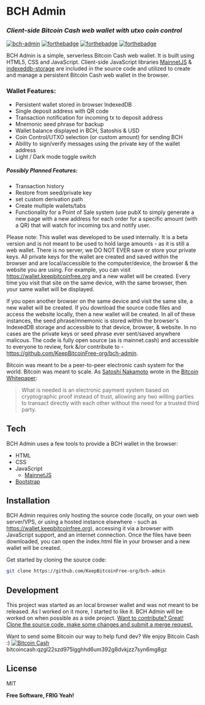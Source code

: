 # BCH Admin
### _Client-side Bitcoin Cash web wallet with utxo coin control_

[![bch-admin](https://keepbitcoinfree.org/wp-content/uploads/bch-admin.png)](https://wallet.keepbitcoinfree.org)
[![forthebadge](https://forthebadge.com/images/badges/open-source.svg)](https://www.redhat.com/en/topics/open-source/what-is-open-source) [![forthebadge](https://forthebadge.com/images/badges/made-with-javascript.svg)](https://mainnet.cash) 
[![forthebadge](https://keepbitcoinfree.org/wp-content/uploads/built-with-bitcoin-cash.svg)](https://keepbitcoinfree.org)

BCH Admin is a simple, serverless Bitcoin Cash web wallet. It is built using HTML5, CSS and JavaScript. Client-side JavaScript libraries [MainnetJS](https://mainnet.cash) & [indexeddb-storage](https://mainnet.cash) are included in the source code and utilized to create and manage a persistent Bitcoin Cash web wallet in the browser. 

### Wallet Features: 
- Persistent wallet stored in browser IndexedDB
- Single deposit address with QR code
- Transaction notification for incoming tx to deposit address
- Mnemonic seed phrase for backup
- Wallet balance displayed in BCH, Satoshis & USD
- Coin Control/UTXO selection (or custom amount) for sending BCH 
- Ability to sign/verify messages using the private key of the wallet address
- Light / Dark mode toggle switch
 
##### *Possibly* Planned Features: 
- Transaction history
- Restore from seed/private key
- set custom derivation path
- Create multiple wallets/tabs
- Functionality for a Point of Sale system (use pubX to simply generate a new page with a new address for each order for a specific amount (with a QR) that will watch for incoming txs and notify user.

Please note: This wallet was developed to be used internally. It is a beta version and is not meant to be used to hold large amounts - as it is still a web wallet. There is no server, we DO NOT EVER save or store your private keys. All private keys for the wallet are created and saved within the browser and are local/accessible to the computer/device, the browser & the website you are using. For example, you can visit https://wallet.keepbitcoinfree.org and a new wallet will be created. Every time you visit that site on the same device, with the same browser, then your same wallet will be displayed. 

If you open another browser on the same device and visit the same site, a new wallet will be created. If you download the source code files and access the website locally, then a new wallet will be created. In all of these instances, the seed phrase/mnemonic is stored within the browser's IndexedDB storage and accessible to that device, browser, & website. In no cases are the private keys or seed phrase ever sent/saved anywhere malicous. The code is fully open source (as is mainnet.cash) and accessible to everyone to review, fork &/or contribute to - https://github.com/KeepBitcoinFree-org/bch-admin. 


Bitcoin was meant to be a peer-to-peer electronic cash system for the world. Bitcoin was meant to scale.
As [Satoshi Nakamoto](https://satoshi.nakamotoinstitute.org/) wrote in the [Bitcoin Whitepaper](https://keepbitcoinfree.org/bitcoin.pdf):

> What is needed is an electronic payment system based on cryptographic proof instead of trust,
allowing any two willing parties to transact directly with each other without the need for a trusted
third party. 


## Tech

BCH Admin uses a few tools to provide a BCH wallet in the browser:

- HTML
- CSS
- JavaScript
    - [MainnetJS](https://mainnet.cash)
- [Bootstrap](https://getbootstrap.com/)

## Installation

BCH Admin requires only hosting the source code (locally, on your own web server/VPS, or using a hosted instance elsewhere - such as https://wallet.keepbitcoinfree.org), accessing it via a browser with JavaScript support, and an internet connection. Once the files have been downloaded, you can open the index.html file in your browser and a new wallet will be created.

Get started by cloning the source code:
```sh
git clone https://github.com/KeepBitcoinFree-org/bch-admin
```

## Development

This project was started as an local browser wallet and was not meant to be released. As I worked on it more, I started to like it. BCH Admin will be worked on when possible as a side project. [Want to contribute? Great! Clone the source code, make some changes and submit a merge request. ](https://github.com/KeepBitcoinFree-org/bch-admin)

Want to send some Bitcoin our way to help fund dev? We enjoy Bitcoin Cash :)
[![Bitcoin Cash](https://keepbitcoinfree.org/wp-content/uploads/KBF-donation-addr-bitcoincash-qzgl22szd975lgghhd6um392g8dvkjzz7syn6mg8gz.png)](https://blockchair.com/bitcoin-cash/address/qzgl22szd975lgghhd6um392g8dvkjzz7syn6mg8gz)
bitcoincash:qzgl22szd975lgghhd6um392g8dvkjzz7syn6mg8gz



## License

MIT

**Free Software, FRIG Yeah!**

[//]: # (These are reference links used in the body of this note and get stripped out when the markdown processor does its job. There is no need to format nicely because it shouldn't be seen. Thanks SO - http://stackoverflow.com/questions/4823468/store-comments-in-markdown-syntax)

   [dill]: <https://github.com/joemccann/dillinger>
   [git-repo-url]: <https://github.com/joemccann/dillinger.git>
   [john gruber]: <http://daringfireball.net>
   [df1]: <http://daringfireball.net/projects/markdown/>
   [markdown-it]: <https://github.com/markdown-it/markdown-it>
   [Ace Editor]: <http://ace.ajax.org>
   [node.js]: <http://nodejs.org>
   [Twitter Bootstrap]: <http://twitter.github.com/bootstrap/>
   [jQuery]: <http://jquery.com>
   [@tjholowaychuk]: <http://twitter.com/tjholowaychuk>
   [express]: <http://expressjs.com>
   [AngularJS]: <http://angularjs.org>
   [Gulp]: <http://gulpjs.com>
